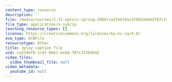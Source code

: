 ```yaml
---
content_type: resource
description: ''
file: /media/courses/2-71-optics-spring-2009/ca254bf81c4f0b616e6d787c1538db92_jNSvbmc_ecM.srt
file_type: application/x-subrip
learning_resource_types: []
license: https://creativecommons.org/licenses/by-nc-sa/4.0/
ocw_type: OCWFile
resourcetype: Other
title: 3play caption file
uid: ca254bf8-1c4f-0b61-6e6d-787c1538db92
video_files:
  video_thumbnail_file: null
video_metadata:
  youtube_id: null
---
```


